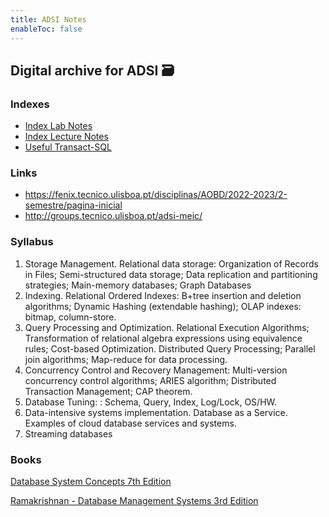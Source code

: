 ```yaml
---
title: ADSI Notes
enableToc: false
---
```


## Digital archive for ADSI 🗃️

### Indexes
- [Index Lab Notes](Labs/Index-Lab-Notes)
- [Index Lecture Notes](Lectures/Index-Lecture-Notes)
- [Useful Transact-SQL](Other/Useful-Transact-SQL)

### Links
- https://fenix.tecnico.ulisboa.pt/disciplinas/AOBD/2022-2023/2-semestre/pagina-inicial
- http://groups.tecnico.ulisboa.pt/adsi-meic/

### Syllabus
1. Storage Management. Relational data storage: Organization of Records in Files; Semi-structured data storage; Data replication and partitioning strategies; Main-memory databases; Graph Databases 
2. Indexing. Relational Ordered Indexes: B+tree insertion and deletion algorithms; Dynamic Hashing (extendable hashing); OLAP indexes: bitmap, column-store.
3. Query Processing and Optimization. Relational Execution Algorithms; Transformation of relational algebra expressions using equivalence rules; Cost-based Optimization. Distributed Query Processing; Parallel join algorithms; Map-reduce for data processing. 
4. Concurrency Control and Recovery Management: Multi-version concurrency control algorithms; ARIES algorithm; Distributed Transaction Management; CAP theorem. 
5. Database Tuning: : Schema, Query, Index, Log/Lock, OS/HW. 
6. Data-intensive systems implementation. Database as a Service. Examples of cloud database services and systems. 
7. Streaming databases

### Books
[Database System Concepts 7th Edition](https://github.com/Sorosliu1029/Database-Systems/blob/master/Database-System-Concepts-7th-Edition.pdf)

[Ramakrishnan - Database Management Systems 3rd Edition](https://github.com/pforpallav/school/blob/master/CPSC404/Ramakrishnan%20-%20Database%20Management%20Systems%203rd%20Edition.pdf)

